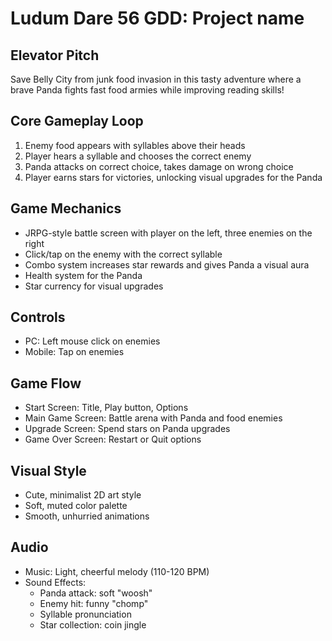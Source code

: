 # Ludum Dare 56 GDD: Project name

## Elevator Pitch

Save Belly City from junk food invasion in this tasty adventure where a brave Panda fights fast food armies while improving reading skills!

## Core Gameplay Loop

1. Enemy food appears with syllables above their heads
2. Player hears a syllable and chooses the correct enemy
3. Panda attacks on correct choice, takes damage on wrong choice
4. Player earns stars for victories, unlocking visual upgrades for the Panda

## Game Mechanics

- JRPG-style battle screen with player on the left, three enemies on the right
- Click/tap on the enemy with the correct syllable
- Combo system increases star rewards and gives Panda a visual aura
- Health system for the Panda
- Star currency for visual upgrades

## Controls

- PC: Left mouse click on enemies
- Mobile: Tap on enemies

## Game Flow

- Start Screen: Title, Play button, Options
- Main Game Screen: Battle arena with Panda and food enemies
- Upgrade Screen: Spend stars on Panda upgrades
- Game Over Screen: Restart or Quit options

## Visual Style

- Cute, minimalist 2D art style
- Soft, muted color palette
- Smooth, unhurried animations

## Audio

- Music: Light, cheerful melody (110-120 BPM)
- Sound Effects:
  - Panda attack: soft "woosh"
  - Enemy hit: funny "chomp"
  - Syllable pronunciation
  - Star collection: coin jingle
